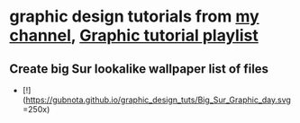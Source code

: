 # graphic design tutorials from [my channel](https://www.youtube.com/c/LarryMoore), [Graphic tutorial playlist](https://www.youtube.com/playlist?list=PLqr4STCEUjE49Xwq0o86EGjy-UqoM-KYc)
## Create big Sur lookalike wallpaper list of files
* [!](https://gubnota.github.io/graphic_design_tuts/Big_Sur_Graphic_day.svg =250x)
